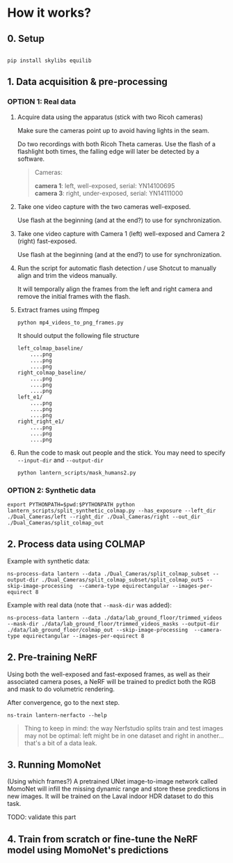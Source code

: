 

# How it works?

## 0. Setup

```

pip install skylibs equilib
```

## 1. Data acquisition & pre-processing

### OPTION 1: Real data

1. Acquire data using the apparatus (stick with two Ricoh cameras)

    Make sure the cameras point up to avoid having lights in the seam.

    Do two recordings with both Ricoh Theta cameras. Use the flash of a flashlight both times, the falling edge will later be detected by a software.

    > Cameras:
    > 
    > **camera 1**: left, well-exposed, serial: YN14100695 \
    > **camera 3**: right, under-exposed, serial: YN14111000

2. Take one video capture with the two cameras well-exposed.

    Use flash at the beginning (and at the end?) to use for synchronization.

3. Take one video capture with Camera 1 (left) well-exposed and Camera 2 (right) fast-exposed.

    Use flash at the beginning (and at the end?) to use for synchronization.

4. Run the script for automatic flash detection / use Shotcut to manually align and trim the videos manually.
    
    It will temporally align the frames from the left and right camera and remove the initial frames with the flash.

5. Extract frames using ffmpeg

    ```
    python mp4_videos_to_png_frames.py
    ```

    It should output the following file structure
    ```
    left_colmap_baseline/
        ....png
        ....png
        ....png
    right_colmap_baseline/
        ....png
        ....png
        ....png
    left_e1/
        ....png
        ....png
        ....png
    right_right_e1/
        ....png
        ....png
        ....png
    ```
    
6. Run the code to mask out people and the stick. You may need to specify `--input-dir` and `--output-dir`

    ```
    python lantern_scripts/mask_humans2.py
    ```


### OPTION 2: Synthetic data

``
export PYTHONPATH=$pwd:$PYTHONPATH
python lantern_scripts/split_synthetic_colmap.py --has_exposure --left_dir ./Dual_Cameras/left --right_dir ./Dual_Cameras/right --out_dir ./Dual_Cameras/split_colmap_out
``

## 2. Process data using COLMAP

Example with synthetic data:

```
ns-process-data lantern --data ./Dual_Cameras/split_colmap_subset --output-dir ./Dual_Cameras/split_colmap_subset/split_colmap_out5 --skip-image-processing  --camera-type equirectangular --images-per-equirect 8 
```

Example with real data (note that `--mask-dir` was added):

```
ns-process-data lantern --data ./data/lab_ground_floor/trimmed_videos --mask-dir ./data/lab_ground_floor/trimmed_videos_masks --output-dir ./data/lab_ground_floor/colmap_out --skip-image-processing  --camera-type equirectangular --images-per-equirect 8 
```

## 2. Pre-training NeRF

Using both the well-exposed and fast-exposed frames, as well as their associated camera poses, a NeRF will be trained to predict both the RGB and mask to do volumetric rendering.

After convergence, go to the next step.

```
ns-train lantern-nerfacto --help
```

> Thing to keep in mind: the way Nerfstudio splits train and test images may not be optimal: left might be in one dataset and right in another... that's a bit of a data leak.


## 3. Running MomoNet

(Using which frames?) A pretrained UNet image-to-image network called MomoNet will infill the missing dynamic range and store these predictions in new images.
It will be trained on the Laval indoor HDR dataset to do this task.

TODO: validate this part

## 4. Train from scratch or fine-tune the NeRF model using MomoNet's predictions



```
```